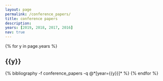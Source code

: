 ```yaml
---
layout: page
permalink: /conference_papers/
title: conference papers
description: 
years: [2019, 2018, 2017, 2016]
nav: true
---
```


<div class="publications">

{% for y in page.years %}
  <h2 class="year">{{y}}</h2>
  {% bibliography -f conference_papers -q @*[year={{y}}]* %}
{% endfor %}

</div>